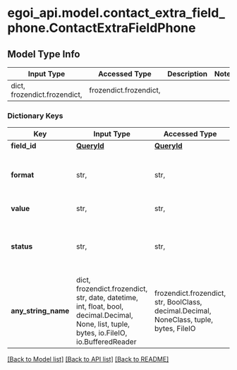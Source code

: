 # egoi_api.model.contact_extra_field_phone.ContactExtraFieldPhone

## Model Type Info
Input Type | Accessed Type | Description | Notes
------------ | ------------- | ------------- | -------------
dict, frozendict.frozendict,  | frozendict.frozendict,  |  | 

### Dictionary Keys
Key | Input Type | Accessed Type | Description | Notes
------------ | ------------- | ------------- | ------------- | -------------
**field_id** | [**QueryId**](QueryId.md) | [**QueryId**](QueryId.md) |  | [optional] 
**format** | str,  | str,  | Extra field format | [optional] must be one of ["phone", ] 
**value** | str,  | str,  | Extra field value | [optional] 
**status** | str,  | str,  | Extra field status | [optional] must be one of ["active", "inactive", ] 
**any_string_name** | dict, frozendict.frozendict, str, date, datetime, int, float, bool, decimal.Decimal, None, list, tuple, bytes, io.FileIO, io.BufferedReader | frozendict.frozendict, str, BoolClass, decimal.Decimal, NoneClass, tuple, bytes, FileIO | any string name can be used but the value must be the correct type | [optional]

[[Back to Model list]](../../README.md#documentation-for-models) [[Back to API list]](../../README.md#documentation-for-api-endpoints) [[Back to README]](../../README.md)

